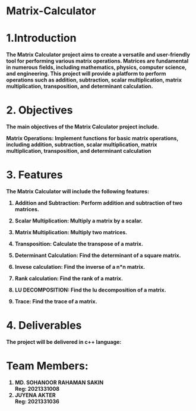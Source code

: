 # Matrix-Calculator

# 1.Introduction
<b>The Matrix Calculator project aims to create a versatile and user-friendly tool for performing various matrix operations. Matrices are fundamental in numerous fields, including mathematics, physics, computer science, and engineering. This project will provide a platform to perform operations such as addition, subtraction, scalar multiplication, matrix multiplication, transposition, and determinant calculation.</b>

# 2. Objectives
<b>The main objectives of the Matrix Calculator project include.

 Matrix Operations: 
Implement functions for basic matrix operations, including addition, subtraction, scalar multiplication, matrix multiplication, transposition, and determinant calculation</b>


# 3. Features
<b>The Matrix Calculator will include the following features:

 1. Addition and Subtraction: 
Perform addition and subtraction of two matrices.

2. Scalar Multiplication: 
Multiply a matrix by a scalar.

3. Matrix Multiplication: 
Multiply two matrices.

4. Transposition: 
Calculate the transpose of a matrix.

5. Determinant Calculation: 
Find the determinant of a square matrix.

6. Invese calculation:
 Find the inverse of a n*n matrix.

7. Rank calculation:
Find the rank of a matrix.

9. LU DECOMPOSITION:
Find the lu decomposition of a matrix.

 10. Trace:
 Find the trace of a matrix.  

<b/>


# 4. Deliverables
The project will be delivered in c++ language:






# Team Members:
1. <b>MD. SOHANOOR RAHAMAN SAKIN</b> <br>
   Reg: 2021331008
2. <b>JUYENA AKTER</b> <br>
   Reg: 2021331036
